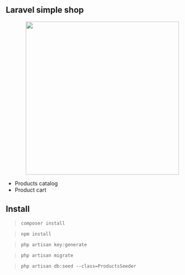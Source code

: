 ## Laravel simple shop
<p align="center"><img src="https://user-images.githubusercontent.com/2980429/67617530-a8550f00-f7ec-11e9-82f4-5e20ef42dce7.png" width="400"></p>

- Products catalog
- Product cart

## Install

> `composer install`

> `npm install`

> `php artisan key:generate`

> `php artisan migrate`

> `php artisan db:seed --class=ProductsSeeder`

